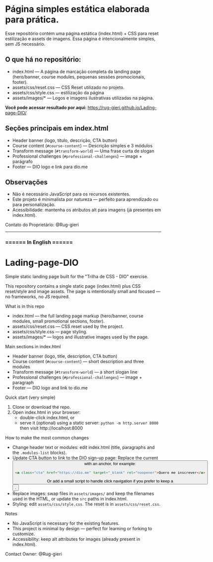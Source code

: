 # Página simples estática elaborada para prática. 

Esse repositório contém uma página estática (index.html) + CSS para reset estilização e assets de imagens. Essa página é intencionalmente simples, sem JS necessário. 

## O que há no repositório: 

- index.html — A página de marcação completa da landing page (hero/banner, course modules, pequenas sessões promocionais, footer).
- assets/css/reset.css — CSS Reset utilizado no projeto.
- assets/css/style.css — estilização da página
- assets/images/* — Logos e imagens ilustrativas utilizadas na página.

**Você pode acessar resultado por aqui:** <https://rug-gieri.github.io/Lading-page-DIO/>

## Seções principais em index.html
- Header banner (logo, título, descrição, CTA button)
- Course content (`#course-content`) — Descrição simples e 3 módulos
- Transform message (`#transform-world`) — Uma frase curta de slogan
- Professional challenges (`#professional-challenges`) — image + parágrafo
- Footer — DIO logo e link para dio.me

## Observações

- Não é necessário JavaScript para os recursos existentes.
- Este projeto é minimalista por natureza — perfeito para aprendizado ou para personalização.
- Acessibilidade: mantenha os atributos alt para imagens (já presentes em index.html).

Contato do Proprietário: @Rug-gieri

***
### ====== In English ======

# Lading-page-DIO

Simple static landing page built for the "Trilha de CSS - DIO" exercise.

This repository contains a single static page (index.html) plus CSS reset/style and image assets. The page is intentionally small and focused — no frameworks, no JS required.

What is in this repo
- index.html — the full landing page markup (hero/banner, course modules, small promotional sections, footer).
- assets/css/reset.css — CSS reset used by the project.
- assets/css/style.css — page styling.
- assets/images/* — logos and illustrative images used by the page.

Main sections in index.html
- Header banner (logo, title, description, CTA button)
- Course content (`#course-content`) — short description and three modules
- Transform message (`#transform-world`) — a short slogan line
- Professional challenges (`#professional-challenges`) — image + paragraph
- Footer — DIO logo and link to dio.me

Quick start (very simple)
1. Clone or download the repo.
2. Open index.html in your browser:
   - double-click index.html, or
   - serve it (optional) using a static server: `python -m http.server 8000` then visit http://localhost:8000

How to make the most common changes
- Change header text or modules: edit index.html (title, paragraphs and the `.modules-list` blocks).
- Update CTA button to link to the DIO sign-up page:
  Replace the current <button> with an anchor, for example:
  ```html
  <a class="cta" href="https://dio.me" target="_blank" rel="noopener">Quero me inscrever</a>
  ```
  Or add a small script to handle click navigation if you prefer to keep a <button>.
- Replace images: swap files in `assets/images/` and keep the filenames used in the HTML, or update the `src` paths in index.html.
- Styling: edit `assets/css/style.css`. The reset is in `assets/css/reset.css`.

Notes
- No JavaScript is necessary for the existing features.
- This project is minimal by design — perfect for learning or forking to customize.
- Accessibility: keep alt attributes for images (already present in index.html).

Contact
Owner: @Rug-gieri
